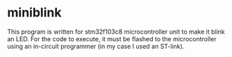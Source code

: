 # miniblink

This program is written for stm32f103c8 microcontroller unit to make it blink an LED. For the code to execute, it must be flashed to the microcontroller using an in-circuit programmer (in my case I used an ST-link).
